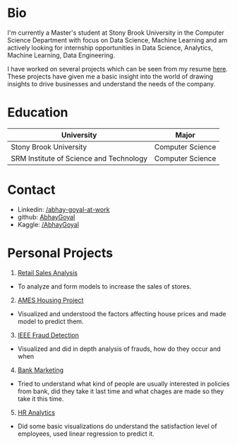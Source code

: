 # Bio
I'm currently a Master's student at Stony Brook University in the Computer Science Department with focus on Data Science, Machine Learning and am actively looking for internship opportunities in Data Science, Analytics, Machine Learning, Data Engineering.

I have worked on several projects which can be seen from my resume [here](https://drive.google.com/file/d/1C2BG05GVFCm-d9lCcSMDerba9pNPr97f/view?usp=sharing). These projects have given me a basic insight into the world of drawing insights to drive businesses and understand the needs of the company.

# Education

|University   |Major   |
|---|---|
|Stony Brook University   |Computer Science   |
|SRM Institute of Science and Technology   |Computer Science   |

# Contact
* Linkedin: [/abhay-goyal-at-work](https://www.linkedin.com/in/abhay-goyal-at-work)
* github: [AbhayGoyal](https://www.github.com/AbhayGoyal/)
* Kaggle: [/AbhayGoyal](https://www.kaggle.com/golion)

# Personal Projects
1. [Retail Sales Analysis](http://datascience.ronakshah.xyz/Data-Is-beautiful-Geriatric/)
  * To analyze and form models to increase the sales of stores.
2. [AMES Housing Project](https://www.kaggle.com/golion/dsf-2/)
  * Visualized and understood the factors affecting house prices and made model to predict them.
3. [IEEE Fraud Detection](https://www.kaggle.com/golion/abhaygoyal-dsf)
  * Visualized and did in depth analysis of frauds, how do they occur and when
4. [Bank Marketing](https://github.com/AbhayGoyal/Bank_Marketing/)
  * Tried to understand what kind of people are usually interested in policies from bank, did they take it last time and what chages are made so they take it this time.
5. [HR Analytics](https://github.com/AbhayGoyal/HR-Analytics/)
  * Did some basic visualizations do understand the satisfaction level of employees, used linear regression to predict it. 
